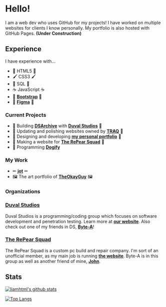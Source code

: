 # Hello! 
I am a web dev who uses GitHub for my projects! I have worked on multiple websites for clients I know personally.
My portfolio is also hosted with GitHub Pages. **(Under Construction)**
## Experience
I have experience with...
 - 📝 HTML5 📝
 - 🖌 CSS3 🖌
 - 🧮 SQL 🧮
 - ☕ JavaScript ☕
 - 👢 **[Bootstrap](https://GetBootstrap.com)** 👢
 - 🎨 **[Figma](https://Figma.com)** 🎨
### Current Projects 
 - 📂 Building **[DSArchive](http://DSArchive.rf.gd)** with **[Duval Studios](https://DuvalStudios.weebly.com)** 📂
 - 🌊 Updating and polishing websites owned by **[TRAQ](https://TrojanAquatics.Swimtopia.com/)** 🌊
 - 🎨 Designing and developing **[my personal portfolio](https://GitHub.com/liamhtml/liamhtml.github.io)** 🎨
 - 🍐 Making a website for **[The RePear Squad](https://GitHub.com/repear-squad/repear-squad.github.io)** 🍐
 - 🐶 Programming **[Dogify](https://GitHub.com/liamhtml/dogify)**
 ### My Work 
  - ✏ **[jot](https://liamhtml.GitHub.io/jot)** ✏
  - 🖼 The art portfolio of **[TheOkayGuy](https://theokayguy1.github.io)** 🖼
 ### Organizations
 ### **[Duval Studios](https://github.com/duvalstudios)**
 Duval Studios is a programming/coding group which focuses on software development and penetration testing. Learn more at **[our website](https://duvalstudios.weebly.com)**. Also check out one of my friends in DS, **[Byte-A](https://github.com/byte-a)**!
 ### **[The RePear Squad](https://github.com/repear-squad)**
 The RePear Squad is a custom pc build and repair company. I'm sort of an unofficial member, as my main job is running **[the website](https://repear-squad.github.io)**. Byte-A is in this group as well as another friend of mine, **[John](https://github.com/thejetpuff)**.
 
 ## Stats 
 [![liamhtml's github stats](https://github-readme-stats.vercel.app/api?username=liamhtml&count_private=true&show_icons=true&theme=algolia)](https://github.com/anuraghazra/github-readme-stats)
 
 [![Top Langs](https://github-readme-stats.vercel.app/api/top-langs/?username=liamhtml&count_private=true&show_icons=true&theme=algolia)](https://github.com/anuraghazra/github-readme-stats)

<!-- HTML was my introduction to coding. I adopted the nickname liamhtml and now I use it everywhere! -->
